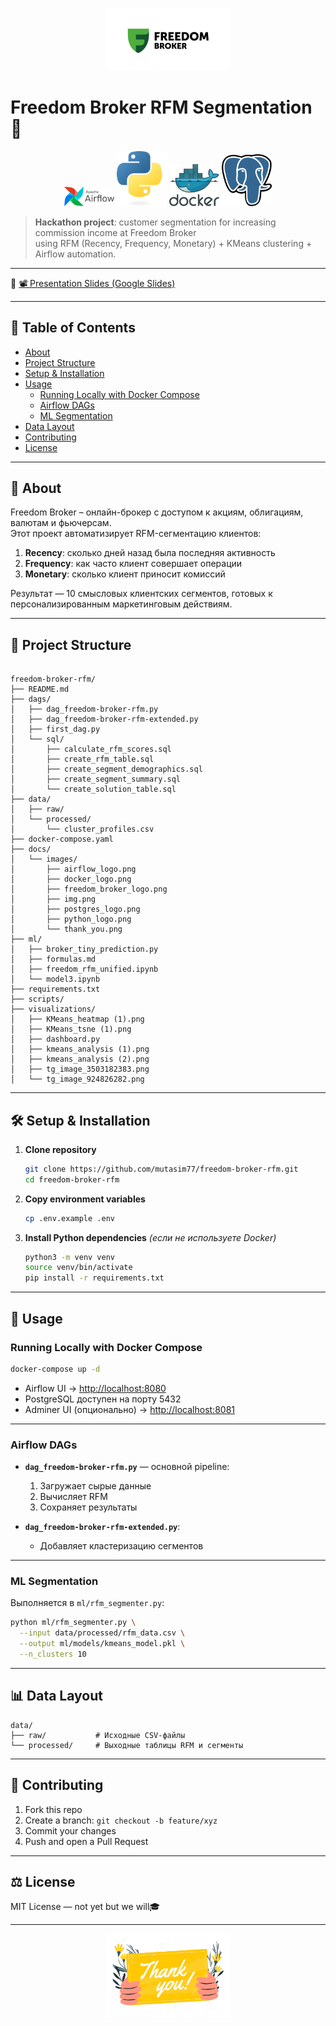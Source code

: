 <p align="center">
  <img src="docs/images/freedom_broker_logo.png" alt="Freedom Broker Logo" width="200"/>
</p>

# Freedom Broker RFM Segmentation 🚀

<p align="center">
  <img src="docs/images/airflow_logo.png" alt="Airflow Logo" width="80"/>
  <img src="docs/images/python_logo.png" alt="Python Logo" width="80"/>
  <img src="docs/images/docker_logo.png" alt="Docker Logo" width="80"/>
  <img src="docs/images/postgres_logo.png" alt="PostgreSQL Logo" width="80"/>
</p>

> **Hackathon project**: customer segmentation for increasing commission income at Freedom Broker  
> using RFM (Recency, Frequency, Monetary) + KMeans clustering + Airflow automation.

---

🎥 [📽️ Presentation Slides (Google Slides)](https://docs.google.com/presentation/d/1Mc9mmGWhy-LNpTEZVTWo8tHOoso-_cMUcKpmRNRi7T0/edit?usp=sharing)  

---

## 📖 Table of Contents

- [About](#about)  
- [Project Structure](#project-structure)  
- [Setup & Installation](#setup--installation)  
- [Usage](#usage)  
  - [Running Locally with Docker Compose](#running-locally-with-docker-compose)  
  - [Airflow DAGs](#airflow-dags)  
  - [ML Segmentation](#ml-segmentation)  
- [Data Layout](#data-layout)  
- [Contributing](#contributing)  
- [License](#license)  

---

## 🎯 About

Freedom Broker – онлайн-брокер с доступом к акциям, облигациям, валютам и фьючерсам.  
Этот проект автоматизирует RFM-сегментацию клиентов:

1. **Recency**: сколько дней назад была последняя активность  
2. **Frequency**: как часто клиент совершает операции  
3. **Monetary**: сколько клиент приносит комиссий  

Результат — 10 смысловых клиентских сегментов, готовых к персонализированным маркетинговым действиям.

---

## 📂 Project Structure

```

freedom-broker-rfm/
├── README.md
├── dags/
│   ├── dag_freedom-broker-rfm.py
│   ├── dag_freedom-broker-rfm-extended.py
│   ├── first_dag.py
│   └── sql/
│       ├── calculate_rfm_scores.sql
│       ├── create_rfm_table.sql
│       ├── create_segment_demographics.sql
│       ├── create_segment_summary.sql
│       └── create_solution_table.sql
├── data/
│   ├── raw/
│   └── processed/
│       └── cluster_profiles.csv
├── docker-compose.yaml
├── docs/
│   └── images/
│       ├── airflow_logo.png
│       ├── docker_logo.png
│       ├── freedom_broker_logo.png
│       ├── img.png
│       ├── postgres_logo.png
│       ├── python_logo.png
│       └── thank_you.png
├── ml/
│   ├── broker_tiny_prediction.py
│   ├── formulas.md
│   ├── freedom_rfm_unified.ipynb
│   └── model3.ipynb
├── requirements.txt
├── scripts/
├── visualizations/
│   ├── KMeans_heatmap (1).png
│   ├── KMeans_tsne (1).png
│   ├── dashboard.py
│   ├── kmeans_analysis (1).png
│   ├── kmeans_analysis (2).png
│   ├── tg_image_3503182383.png
│   └── tg_image_924826282.png

````

---

## 🛠 Setup & Installation

1. **Clone repository**  
   ```bash
   git clone https://github.com/mutasim77/freedom-broker-rfm.git
   cd freedom-broker-rfm
   ```

2. **Copy environment variables**

   ```bash
   cp .env.example .env
   ```

3. **Install Python dependencies**
   *(если не используете Docker)*

   ```bash
   python3 -m venv venv
   source venv/bin/activate
   pip install -r requirements.txt
   ```

---

## 🚀 Usage

### Running Locally with Docker Compose

```bash
docker-compose up -d
```

* Airflow UI → [http://localhost:8080](http://localhost:8080)
* PostgreSQL доступен на порту 5432
* Adminer UI (опционально) → [http://localhost:8081](http://localhost:8081)

---

### Airflow DAGs

* **`dag_freedom-broker-rfm.py`** — основной pipeline:

  1. Загружает сырые данные
  2. Вычисляет RFM
  3. Сохраняет результаты

* **`dag_freedom-broker-rfm-extended.py`**:

  * Добавляет кластеризацию сегментов

---

### ML Segmentation

Выполняется в `ml/rfm_segmenter.py`:

```bash
python ml/rfm_segmenter.py \
  --input data/processed/rfm_data.csv \
  --output ml/models/kmeans_model.pkl \
  --n_clusters 10
```

---

## 📊 Data Layout

```
data/
├── raw/           # Исходные CSV-файлы
└── processed/     # Выходные таблицы RFM и сегменты
```

---

## 🤝 Contributing

1. Fork this repo
2. Create a branch: `git checkout -b feature/xyz`
3. Commit your changes
4. Push and open a Pull Request

---

## ⚖️ License

MIT License — not yet but we will🎓

---

<p align="center">
  <img src="docs/images/thank_you.png" alt="Thank You" width="200"/>
</p>
